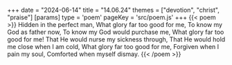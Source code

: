 +++
date = "2024-06-14"
title = "14.06.24"
themes = ["devotion", "christ", "praise"]
[params]
  type = 'poem'
  pageKey = 'src/poem.js'
+++
{{< poem >}}
Hidden in the perfect man,
What glory far too good for me,
To know my God as father now,
To know my God would purchase me,
What glory far too good for me!
That He would nurse my sickness through,
That He would hold me close when I am cold,
What glory far too good for me,
Forgiven when I pain my soul,
Comforted when myself dismay.
{{< /poem >}}